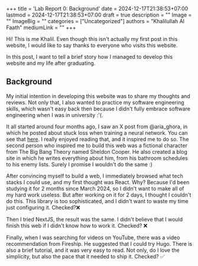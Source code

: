 +++
title = 'Lab Report 0: Background'
date = 2024-12-17T21:38:53+07:00
lastmod = 2024-12-17T21:38:53+07:00
draft = true
description = ""
Image = ""
ImageBig = ""
categories = ["Uncategorized"]
authors = "Khalilullah Al Faath"
mediumLink = ""
+++

Hi! This is me Khalil. Even though this isn't actually my first post in this website, I would like to say thanks to everyone who visits this website.

In this post, I want to tell a brief story how I managed to develop this website and my life after graduating.

## Background

My initial intention in developing this website was to share my thoughts and reviews. Not only that, I also wanted to practice my software engineering skills, which wasn't easy back then because I didn't fully embrace software engineering when I was in university :'(.

It all started around four months ago, I saw an X post from @aria_ghora, in which he posted about stuck loss when training a neural network. You can see that [here](https://ghora.net/notes/20240822-stuck-loss/). I really enjoyed reading that, and it inspired me to do so. The second person who inspired me to build this web was a fictional character from The Big Bang Theory named Sheldon Cooper. He also created a blog site in which he writes everything about him, from his bathroom schedules to his enemy lists. Surely I promise I wouldn't do the same :)

After convincing myself to build a web, I immediately browsed what tech stacks I could use, and my first thought was React. Why? Because I'd been studying it for 2 months since March 2024, so I didn't want to make all of my hard work useless. But after working on it for 2 days, I thought I couldn't do this. This library is too sophisticated, and I didn't want to waste my time just configuring it. Checked?❌

Then I tried NextJS, the result was the same. I didn't believe that I would finish this web if I didn't know how to work it. Checked? ❌

Finally, when I was searching for videos on YouTube, there was a video recommendation from Fireship. He suggested that I could try Hugo. There is also a brief tutorial, and it was very easy to read. Not only, do I love the simplicity, but also the pace that it needed to ship it. Checked? ✅